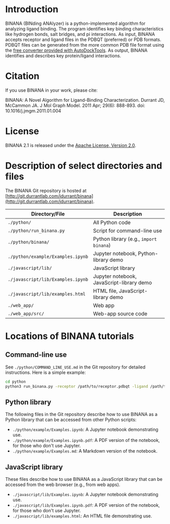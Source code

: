 # Introduction

BINANA (BINding ANAlyzer) is a python-implemented algorithm for analyzing ligand
binding. The program identifies key binding characteristics like hydrogen bonds,
salt bridges, and pi interactions. As input, BINANA accepts receptor and ligand
files in the PDBQT (preferred) or PDB formats. PDBQT files can be generated from
the more common PDB file format using the [free converter provided with
AutoDockTools](http://mgltools.scripps.edu/downloads). As output, BINANA
identifies and describes key protein/ligand interactions.

# Citation

If you use BINANA in your work, please cite:

BINANA: A Novel Algorithm for Ligand-Binding Characterization. Durrant JD,
McCammon JA. J Mol Graph Model. 2011 Apr; 29(6): 888-893. doi:
10.1016/j.jmgm.2011.01.004

# License

BINANA 2.1 is released under the [Apache License, Version
2.0](https://opensource.org/licenses/Apache-2.0). 

# Description of select directories and files

The BINANA Git repository is hosted at
[http://git.durrantlab.com/jdurrant/binana](http://git.durrantlab.com/jdurrant/binana).

| Directory/File                    | Description
|-----------------------------------|------------------------------------------
| `./python/`                       | All Python code
| `./python/run_binana.py`          | Script for command-line use
| `./python/binana/`                | Python library (e.g., `import binana`)
| `./python/example/Examples.ipynb` | Jupyter notebook, Python-library demo
| `./javascript/lib/`               | JavaScript library
| `./javascript/lib/Examples.ipynb` | Jupyter notebook, JavaScript-library demo
| `./javascript/lib/examples.html`  | HTML file, JavaScript-library demo
| `./web_app/`                      | Web app
| `./web_app/src/`                  | Web-app source code

# Locations of BINANA tutorials

## Command-line use

See `./python/COMMAND_LINE_USE.md` in the Git repository for detailed instructions.
Here is a simple example:

```bash
cd python
python3 run_binana.py -receptor /path/to/receptor.pdbqt -ligand /path/to/ligand.pdbqt -output_dir /path/to/output/directory/
```

## Python library

The following files in the Git repository describe how to use BINANA as a Python
library that can be accessed from other Python scripts:

- `./python/example/Examples.ipynb`: A Jupyter notebook demonstrating use.
- `./python/example/Examples.ipynb.pdf`: A PDF version of the notebook, for
  those who don't use Jupyter.
- `./python/example/Examples.md`: A Markdown version of the notebook.

## JavaScript library

These files describe how to use BINANA as a JavaScript library that can be
accessed from the web browser (e.g., from web apps).

- `./javascript/lib/Examples.ipynb`: A Jupyter notebook demonstrating use.
- `./javascript/lib/Examples.ipynb.pdf`: A PDF version of the notebook, for
  those who don't use Jupyter.
- `./javascript/lib/examples.html`: An HTML file demonstrating use.
